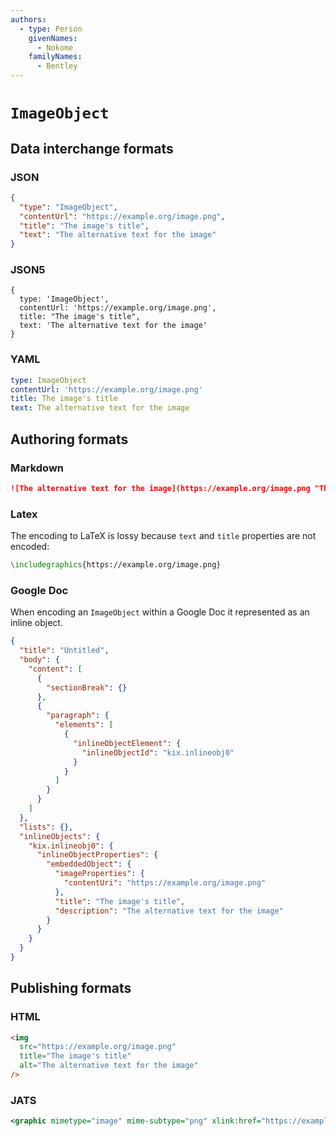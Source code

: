 ```yaml
---
authors:
  - type: Person
    givenNames:
      - Nokome
    familyNames:
      - Bentley
---
```


# `ImageObject`

## Data interchange formats

### JSON

```json load=image
{
  "type": "ImageObject",
  "contentUrl": "https://example.org/image.png",
  "title": "The image's title",
  "text": "The alternative text for the image"
}
```

### JSON5

```json5 dump=image
{
  type: 'ImageObject',
  contentUrl: 'https://example.org/image.png',
  title: "The image's title",
  text: 'The alternative text for the image'
}
```

### YAML

```yaml dump=image
type: ImageObject
contentUrl: 'https://example.org/image.png'
title: The image's title
text: The alternative text for the image
```

## Authoring formats

### Markdown

```md dump=image
![The alternative text for the image](https://example.org/image.png "The image's title")
```

### Latex

The encoding to LaTeX is lossy because `text` and `title` properties are not encoded:

```latex dump=image
\includegraphics{https://example.org/image.png}

```

### Google Doc

When encoding an `ImageObject` within a Google Doc it represented as an inline object.

```json dump=image to=gdoc
{
  "title": "Untitled",
  "body": {
    "content": [
      {
        "sectionBreak": {}
      },
      {
        "paragraph": {
          "elements": [
            {
              "inlineObjectElement": {
                "inlineObjectId": "kix.inlineobj0"
              }
            }
          ]
        }
      }
    ]
  },
  "lists": {},
  "inlineObjects": {
    "kix.inlineobj0": {
      "inlineObjectProperties": {
        "embeddedObject": {
          "imageProperties": {
            "contentUri": "https://example.org/image.png"
          },
          "title": "The image's title",
          "description": "The alternative text for the image"
        }
      }
    }
  }
}
```

## Publishing formats

### HTML

```html dump=image
<img
  src="https://example.org/image.png"
  title="The image's title"
  alt="The alternative text for the image"
/>
```

### JATS

```xml dump=image to=jats
<graphic mimetype="image" mime-subtype="png" xlink:href="https://example.org/image.png" xlink:title="The image's title" />

```
